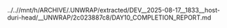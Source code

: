 ../..//mnt/h/ARCHIVE/.UNWRAP/extracted/DEV__2025-08-17__1833__host-duri-head/__UNWRAP/2c023887c8/DAY10_COMPLETION_REPORT.md
